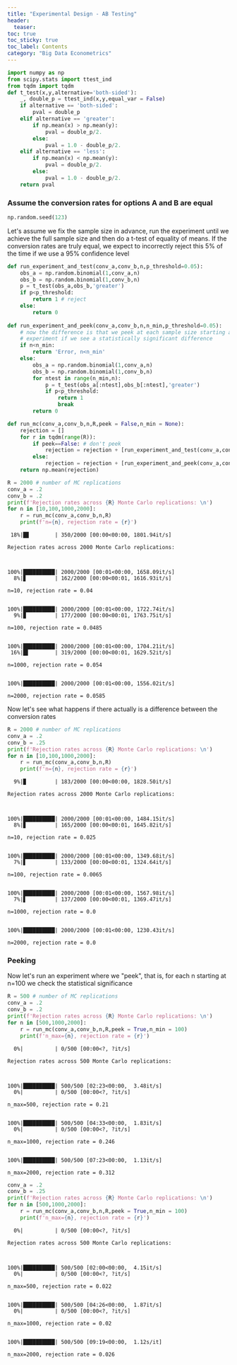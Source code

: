 ```yaml
---
title: "Experimental Design - AB Testing"
header:
  teaser: 
toc: true
toc_sticky: true
toc_label: Contents
category: "Big Data Econometrics" 
---
```



```python
import numpy as np
from scipy.stats import ttest_ind
from tqdm import tqdm
def t_test(x,y,alternative='both-sided'):
    _, double_p = ttest_ind(x,y,equal_var = False)
    if alternative == 'both-sided':
        pval = double_p
    elif alternative == 'greater':
        if np.mean(x) > np.mean(y):
            pval = double_p/2.
        else:
            pval = 1.0 - double_p/2.
    elif alternative == 'less':
        if np.mean(x) < np.mean(y):
            pval = double_p/2.
        else:
            pval = 1.0 - double_p/2.
    return pval
```

### Assume the conversion rates for options A and B are equal


```python
np.random.seed(123)
```

Let's assume we fix the sample size in advance, run the experiment until we achieve the full sample size and then do a t-test of equality of means. If the conversion rates are truly equal, we expect to incorrectly reject this 5% of the time if we use a 95% confidence level


```python
def run_experiment_and_test(conv_a,conv_b,n,p_threshold=0.05):
    obs_a = np.random.binomial(1,conv_a,n)
    obs_b = np.random.binomial(1,conv_b,n)
    p = t_test(obs_a,obs_b,'greater')
    if p<p_threshold:
        return 1 # reject
    else:
        return 0
    
def run_experiment_and_peek(conv_a,conv_b,n,n_min,p_threshold=0.05):
    # now the difference is that we peek at each sample size starting at n_min and stop the 
    # experiment if we see a statistically significant difference    
    if n<n_min:
        return 'Error, n<n_min'
    else:
        obs_a = np.random.binomial(1,conv_a,n)
        obs_b = np.random.binomial(1,conv_b,n)
        for ntest in range(n_min,n):
            p = t_test(obs_a[:ntest],obs_b[:ntest],'greater')
            if p<p_threshold:  
                return 1
                break
        return 0

def run_mc(conv_a,conv_b,n,R,peek = False,n_min = None):
    rejection = []
    for r in tqdm(range(R)):
        if peek==False: # don't peek
            rejection = rejection + [run_experiment_and_test(conv_a,conv_b,n)]
        else:
            rejection = rejection + [run_experiment_and_peek(conv_a,conv_b,n,n_min)]
    return np.mean(rejection)
```


```python
R = 2000 # number of MC replications
conv_a = .2
conv_b = .2
print(f'Rejection rates across {R} Monte Carlo replications: \n')
for n in [10,100,1000,2000]:
    r = run_mc(conv_a,conv_b,n,R)
    print(f'n={n}, rejection rate = {r}')
```

     18%|█▊        | 350/2000 [00:00<00:00, 1801.94it/s]

    Rejection rates across 2000 Monte Carlo replications: 
    
    

    100%|██████████| 2000/2000 [00:01<00:00, 1658.09it/s]
      8%|▊         | 162/2000 [00:00<00:01, 1616.93it/s]

    n=10, rejection rate = 0.04
    

    100%|██████████| 2000/2000 [00:01<00:00, 1722.74it/s]
      9%|▉         | 177/2000 [00:00<00:01, 1763.75it/s]

    n=100, rejection rate = 0.0485
    

    100%|██████████| 2000/2000 [00:01<00:00, 1704.21it/s]
     16%|█▌        | 319/2000 [00:00<00:01, 1629.52it/s]

    n=1000, rejection rate = 0.054
    

    100%|██████████| 2000/2000 [00:01<00:00, 1556.02it/s]

    n=2000, rejection rate = 0.0585
    

    
    

Now let's see what happens if there actually is a difference between the conversion rates


```python
R = 2000 # number of MC replications
conv_a = .2
conv_b = .25
print(f'Rejection rates across {R} Monte Carlo replications: \n')
for n in [10,100,1000,2000]:
    r = run_mc(conv_a,conv_b,n,R)
    print(f'n={n}, rejection rate = {r}')
```

      9%|▉         | 183/2000 [00:00<00:00, 1828.50it/s]

    Rejection rates across 2000 Monte Carlo replications: 
    
    

    100%|██████████| 2000/2000 [00:01<00:00, 1484.15it/s]
      8%|▊         | 165/2000 [00:00<00:01, 1645.82it/s]

    n=10, rejection rate = 0.025
    

    100%|██████████| 2000/2000 [00:01<00:00, 1349.68it/s]
      7%|▋         | 133/2000 [00:00<00:01, 1324.64it/s]

    n=100, rejection rate = 0.0065
    

    100%|██████████| 2000/2000 [00:01<00:00, 1567.98it/s]
      7%|▋         | 137/2000 [00:00<00:01, 1369.47it/s]

    n=1000, rejection rate = 0.0
    

    100%|██████████| 2000/2000 [00:01<00:00, 1230.43it/s]

    n=2000, rejection rate = 0.0
    

    
    

### Peeking
Now let's run an experiment where we "peek", that is, for each n starting at n=100 we check the statistical significance


```python
R = 500 # number of MC replications
conv_a = .2
conv_b = .2
print(f'Rejection rates across {R} Monte Carlo replications: \n')
for n in [500,1000,2000]:
    r = run_mc(conv_a,conv_b,n,R,peek = True,n_min = 100)
    print(f'n_max={n}, rejection rate = {r}')
```

      0%|          | 0/500 [00:00<?, ?it/s]

    Rejection rates across 500 Monte Carlo replications: 
    
    

    100%|██████████| 500/500 [02:23<00:00,  3.48it/s]
      0%|          | 0/500 [00:00<?, ?it/s]

    n_max=500, rejection rate = 0.21
    

    100%|██████████| 500/500 [04:33<00:00,  1.83it/s]
      0%|          | 0/500 [00:00<?, ?it/s]

    n_max=1000, rejection rate = 0.246
    

    100%|██████████| 500/500 [07:23<00:00,  1.13it/s]

    n_max=2000, rejection rate = 0.312
    

    
    


```python
conv_a = .2
conv_b = .25
print(f'Rejection rates across {R} Monte Carlo replications: \n')
for n in [500,1000,2000]:
    r = run_mc(conv_a,conv_b,n,R,peek = True,n_min = 100)
    print(f'n_max={n}, rejection rate = {r}')
```

      0%|          | 0/500 [00:00<?, ?it/s]

    Rejection rates across 500 Monte Carlo replications: 
    
    

    100%|██████████| 500/500 [02:00<00:00,  4.15it/s]
      0%|          | 0/500 [00:00<?, ?it/s]

    n_max=500, rejection rate = 0.022
    

    100%|██████████| 500/500 [04:26<00:00,  1.87it/s]
      0%|          | 0/500 [00:00<?, ?it/s]

    n_max=1000, rejection rate = 0.02
    

    100%|██████████| 500/500 [09:19<00:00,  1.12s/it]

    n_max=2000, rejection rate = 0.026
    

    
    


```python

```
